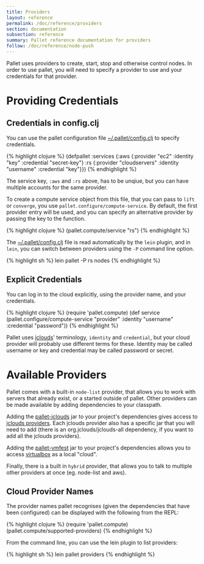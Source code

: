 ```yaml
---
title: Providers
layout: reference
permalink: /doc/reference/providers
section: documentation
subsection: reference
summary: Pallet reference documentation for providers
follow: /doc/reference/node-push
---
```


Pallet uses providers to create, start, stop and otherwise control nodes.  In
order to use pallet, you will need to specify a provider to use and your
credentials for that provider.

# Providing Credentials

## Credentials in config.clj

You can use the pallet configuration file
[~/.pallet/config.clj](/doc/reference/config.clj) to specify credentials.

{% highlight clojure %}
  (defpallet
    :services
      {:aws {:provider "ec2"
             :identity "key"
             :credential "secret-key"}
       :rs  {:provider "cloudservers"
             :identity "username"
             :credential "key"}})
{% endhighlight %}

The service key, `:aws` and `:rs` above, has to be unqiue, but you can have
multiple accounts for the same provider.

To create a compute service object from this file, that you can pass to `lift`
or `converge`, you use `pallet.configure/compute-service`. By default, the first
provider entry will be used, and you can specify an alternative provider by
passing the key to the function.

{% highlight clojure %}
  (pallet.compute/service "rs")
{% endhighlight %}

The [~/.pallet/config.clj](/doc/reference/config.clj) file is read automatically
by the `lein` plugin, and in `lein`, you can switch between providers using the
`-P` command line option.

{% highlight sh %}
  lein pallet -P rs nodes
{% endhighlight %}

## Explicit Credentials

You can log in to the cloud explicitly, using the provider name, and your
credentials.

{% highlight clojure %}
  (require 'pallet.compute)
  (def service
    (pallet.configure/compute-service
     "provider" :identity "username" :credential "password"))
{% endhighlight %}

Pallet uses [jclouds](http://jclouds.org)' terminology, `identity` and
`credential`, but your cloud provider will probably use different
terms for these. Identity may be called username or key and credential
may be called password or secret.


# Available Providers

Pallet comes with a built-in `node-list` provider, that allows you to work with
servers that already exist, or a started outside of pallet. Other providers can
be made available by adding dependencies to your classpath.

Adding the [pallet-jclouds](https://github.com/pallet/pallet-jclouds) jar to
your project's dependencies gives access to
[jclouds providers](http://www.jclouds.org/documentation/reference/supported-providers/).
Each jclouds provider also has a specific jar that you will need to add (there
is an org.jclouds/jclouds-all dependency, if you want to add all the jclouds
providers).

Adding the [pallet-vmfest](https://github.com/pallet/pallet-vmfest) jar to your
project's dependencies allows you to access
[virtualbox](https://www.virtualbox.org/) as a local "cloud".

Finally, there is a built in `hybrid` provider, that allows you to talk to
multiple other providers at once (eg. node-list and aws).

## Cloud Provider Names

The provider names pallet recognises (given the dependencies that have been
configured) can be displayed with the following from the REPL:

{% highlight clojure %}
   (require 'pallet.compute)
   (pallet.compute/supported-providers)
{% endhighlight %}

From the command line, you can use the lein plugin to list providers:

{% highlight sh %}
   lein pallet providers
{% endhighlight %}
